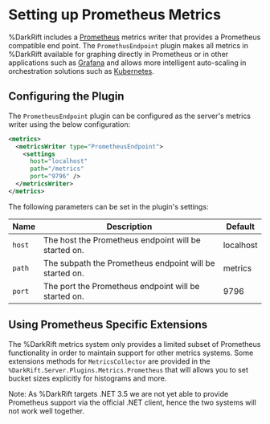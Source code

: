 # Setting up Prometheus Metrics
%DarkRift includes a [Prometheus](https://prometheus.io/) metrics writer that provides a Prometheus compatible end point. The `PromethusEndpoint` plugin makes all metrics in %DarkRift available for graphing directly in Prometheus or in other applications such as [Grafana](https://grafana.com/) and allows more intelligent auto-scaling in orchestration solutions such as [Kubernetes](https://kubernetes.io/docs/tasks/run-application/horizontal-pod-autoscale/).

## Configuring the Plugin
The `PrometheusEndpoint` plugin can be configured as the server's metrics writer using the below configuration:
```xml
<metrics>
  <metricsWriter type="PrometheusEndpoint">
    <settings
      host="localhost"
      path="/metrics"
      port="9796" />
  </metricsWriter>
</metrics>
```

The following parameters can be set in the plugin's settings:

| Name   | Description                                              | Default   |
|--------|----------------------------------------------------------|-----------|
| `host` | The host the Prometheus endpoint will be started on.     | localhost |
| `path` | The subpath the Prometheus endpoint will be started on.  | metrics   |
| `port` | The port the Prometheus endpoint will be started on.     | 9796      |

## Using Prometheus Specific Extensions
The %DarkRift metrics system only provides a limited subset of Prometheus functionality in order to maintain support for other metrics systems. Some extensions methods for `MetricsCollector` are provided in the `%DarkRift.Server.Plugins.Metrics.Prometheus` that will allows you to set bucket sizes explicitly for histograms and more.

Note: As %DarkRift targets .NET 3.5 we are not yet able to provide Prometheus support via the official .NET client, hence the two systems will not work well together.
